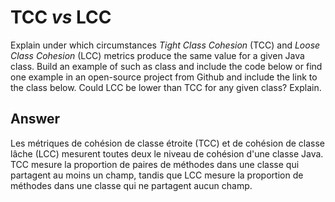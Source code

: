 # TCC *vs* LCC

Explain under which circumstances *Tight Class Cohesion* (TCC) and *Loose Class Cohesion* (LCC) metrics produce the same value for a given Java class. Build an example of such as class and include the code below or find one example in an open-source project from Github and include the link to the class below. Could LCC be lower than TCC for any given class? Explain.

## Answer

Les métriques de cohésion de classe étroite (TCC) et de cohésion de classe lâche (LCC) mesurent toutes deux le niveau de cohésion d'une classe Java. TCC mesure la proportion de paires de méthodes dans une classe qui partagent au moins un champ, tandis que LCC mesure la proportion de méthodes dans une classe qui ne partagent aucun champ.
